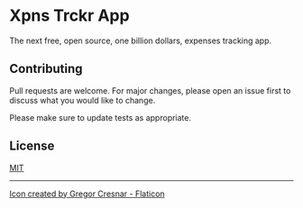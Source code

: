 # Xpns Trckr App

The next free, open source, one billion dollars, expenses tracking app.

## Contributing

Pull requests are welcome. For major changes, please open an issue first to discuss what you would like to change.

Please make sure to update tests as appropriate.

## License

[MIT](https://choosealicense.com/licenses/mit/)

---

<a href="https://www.flaticon.com/free-icons/close" title="icon">Icon created by Gregor Cresnar - Flaticon</a>